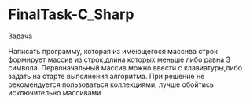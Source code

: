 # FinalTask-C_Sharp
Задача

Написать программу, которая из имеющегося массива строк формирует массив из строк,длина которых меньше либо равна 3 символа. 
Первоначальный массив можно ввести с клавиатуры,либо задать на старте выполнения алгоритма. 
При решение не рекомендуется пользоваться коллекциями, лучше обойтись исключительно массивами


